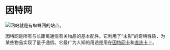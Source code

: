 # 因特网

![网站就是有蜘蛛网的站点。](oredict:opencomputers:materialInterweb)

因特网是所有与长距离通信有关物品的基本配件。它利用了“末影”的奇特性质，为某些物品实现了量子通信。它最广为人知的用途是用在[因特网卡](internetCard.md)和[直连卡](linkedCard.md)上。
